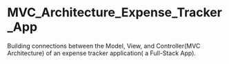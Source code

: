 # MVC_Architecture_Expense_Tracker_App
 Building connections between the Model, View, and Controller(MVC Architecture) of an expense tracker application( a Full-Stack App).
